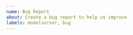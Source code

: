 ```yaml
---
name: Bug Report
about: Create a bug report to help us improve
labels: modelserver, bug
---
```


<!-- Please provide a detailed description of the bug and provide any additional information available. -->
<!-- Additional information can be in the form of logs, screenshots, screencasts. -->
